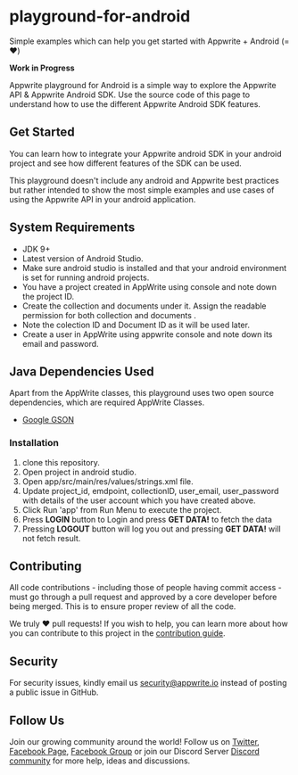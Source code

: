 # playground-for-android
Simple examples which can help you get started with Appwrite + Android (=❤️)

**Work in Progress**

Appwrite playground for Android is a simple way to explore the Appwrite API & Appwrite Android SDK. Use the source code of this page to understand how to use the different Appwrite Android SDK features.

## Get Started

You can learn how to integrate your Appwrite android SDK in your android project and see how different features of the SDK can be used.

This playground doesn't include any android and Appwrite best practices but rather intended to show the most simple examples and use cases of using the Appwrite API in your android application.

## System Requirements 
* JDK 9+
* Latest version of Android Studio.
* Make sure android studio is installed and that your android environment is set for running android projects.
* You have a project created in AppWrite using console and note down the project ID.
* Create the collection and documents under it. Assign the readable permission for both collection and documents .
* Note the colection ID and Document ID as it will be used later.
* Create a user in AppWrite using appwrite console and note down its email and password.  
 

## Java Dependencies Used

Apart from the AppWrite classes, this playground uses two open source dependencies, which are required AppWrite Classes.
* [Google GSON](https://github.com/google/gson) 

### Installation
1. clone this repository.
2. Open project in android studio.
3. Open  app/src/main/res/values/strings.xml file.
4. Update project_id, emdpoint, collectionID, user_email, user_password with details of the user account which you have created above.  
5. Click Run 'app' from Run Menu to execute the project. 
6. Press **LOGIN** button to Login and press **GET DATA!** to fetch the data
7. Pressing **LOGOUT** button will log you out and pressing **GET DATA!** will not fetch result.

## Contributing

All code contributions - including those of people having commit access - must go through a pull request and approved by a core developer before being merged. This is to ensure proper review of all the code.

We truly ❤️ pull requests! If you wish to help, you can learn more about how you can contribute to this project in the [contribution guide]([CONTRIBUTING.md](https://github.com/appwrite/appwrite/blob/master/CONTRIBUTING.md)).

## Security

For security issues, kindly email us [security@appwrite.io](mailto:security@appwrite.io) instead of posting a public issue in GitHub.

## Follow Us

Join our growing community around the world! Follow us on [Twitter](https://twitter.com/appwrite_io), [Facebook Page](https://www.facebook.com/appwrite.io), [Facebook Group](https://www.facebook.com/groups/appwrite.developers/) or join our Discord Server [Discord community](https://discord.gg/GSeTUeA) for more help, ideas and discussions.  
